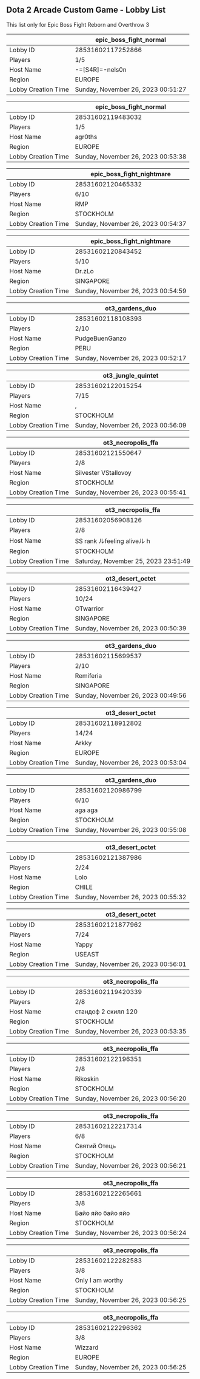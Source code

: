 ## Dota 2 Arcade Custom Game - Lobby List

This list only for Epic Boss Fight Reborn and Overthrow 3

|  | epic_boss_fight_normal |
| ------ | ------ |
| Lobby ID | 28531602117252866 |
| Players | 1/5 |
| Host Name | -=[S4R]=-nels0n |
| Region | EUROPE |
| Lobby Creation Time | Sunday, November 26, 2023 00:51:27 |


|  | epic_boss_fight_normal |
| ------ | ------ |
| Lobby ID | 28531602119483032 |
| Players | 1/5 |
| Host Name | agr0ths |
| Region | EUROPE |
| Lobby Creation Time | Sunday, November 26, 2023 00:53:38 |


|  | epic_boss_fight_nightmare |
| ------ | ------ |
| Lobby ID | 28531602120465332 |
| Players | 6/10 |
| Host Name | RMP |
| Region | STOCKHOLM |
| Lobby Creation Time | Sunday, November 26, 2023 00:54:37 |


|  | epic_boss_fight_nightmare |
| ------ | ------ |
| Lobby ID | 28531602120843452 |
| Players | 5/10 |
| Host Name | Dr.zLo |
| Region | SINGAPORE |
| Lobby Creation Time | Sunday, November 26, 2023 00:54:59 |


|  | ot3_gardens_duo |
| ------ | ------ |
| Lobby ID | 28531602118108393 |
| Players | 2/10 |
| Host Name | PudgeBuenGanzo |
| Region | PERU |
| Lobby Creation Time | Sunday, November 26, 2023 00:52:17 |


|  | ot3_jungle_quintet |
| ------ | ------ |
| Lobby ID | 28531602122015254 |
| Players | 7/15 |
| Host Name | , |
| Region | STOCKHOLM |
| Lobby Creation Time | Sunday, November 26, 2023 00:56:09 |


|  | ot3_necropolis_ffa |
| ------ | ------ |
| Lobby ID | 28531602121550647 |
| Players | 2/8 |
| Host Name | Silvester VStallovoy |
| Region | STOCKHOLM |
| Lobby Creation Time | Sunday, November 26, 2023 00:55:41 |


|  | ot3_necropolis_ffa |
| ------ | ------ |
| Lobby ID | 28531602056908126 |
| Players | 2/8 |
| Host Name | SS rank ルfeeling aliveル ︎h |
| Region | STOCKHOLM |
| Lobby Creation Time | Saturday, November 25, 2023 23:51:49 |


|  | ot3_desert_octet |
| ------ | ------ |
| Lobby ID | 28531602116439427 |
| Players | 10/24 |
| Host Name | OTwarrior |
| Region | SINGAPORE |
| Lobby Creation Time | Sunday, November 26, 2023 00:50:39 |


|  | ot3_gardens_duo |
| ------ | ------ |
| Lobby ID | 28531602115699537 |
| Players | 2/10 |
| Host Name | Remiferia |
| Region | SINGAPORE |
| Lobby Creation Time | Sunday, November 26, 2023 00:49:56 |


|  | ot3_desert_octet |
| ------ | ------ |
| Lobby ID | 28531602118912802 |
| Players | 14/24 |
| Host Name | Arkky |
| Region | EUROPE |
| Lobby Creation Time | Sunday, November 26, 2023 00:53:04 |


|  | ot3_gardens_duo |
| ------ | ------ |
| Lobby ID | 28531602120986799 |
| Players | 6/10 |
| Host Name | aga aga |
| Region | STOCKHOLM |
| Lobby Creation Time | Sunday, November 26, 2023 00:55:08 |


|  | ot3_desert_octet |
| ------ | ------ |
| Lobby ID | 28531602121387986 |
| Players | 2/24 |
| Host Name | Lolo |
| Region | CHILE |
| Lobby Creation Time | Sunday, November 26, 2023 00:55:32 |


|  | ot3_desert_octet |
| ------ | ------ |
| Lobby ID | 28531602121877962 |
| Players | 7/24 |
| Host Name | Yappy |
| Region | USEAST |
| Lobby Creation Time | Sunday, November 26, 2023 00:56:01 |


|  | ot3_necropolis_ffa |
| ------ | ------ |
| Lobby ID | 28531602119420339 |
| Players | 2/8 |
| Host Name | стандоф 2 скилл 120 |
| Region | STOCKHOLM |
| Lobby Creation Time | Sunday, November 26, 2023 00:53:35 |


|  | ot3_necropolis_ffa |
| ------ | ------ |
| Lobby ID | 28531602122196351 |
| Players | 2/8 |
| Host Name | Rikoskin |
| Region | STOCKHOLM |
| Lobby Creation Time | Sunday, November 26, 2023 00:56:20 |


|  | ot3_necropolis_ffa |
| ------ | ------ |
| Lobby ID | 28531602122217314 |
| Players | 6/8 |
| Host Name | Святий Отець |
| Region | STOCKHOLM |
| Lobby Creation Time | Sunday, November 26, 2023 00:56:21 |


|  | ot3_necropolis_ffa |
| ------ | ------ |
| Lobby ID | 28531602122265661 |
| Players | 3/8 |
| Host Name | Байо яйо байо яйо |
| Region | STOCKHOLM |
| Lobby Creation Time | Sunday, November 26, 2023 00:56:24 |


|  | ot3_necropolis_ffa |
| ------ | ------ |
| Lobby ID | 28531602122282583 |
| Players | 3/8 |
| Host Name | Only I am worthy |
| Region | STOCKHOLM |
| Lobby Creation Time | Sunday, November 26, 2023 00:56:25 |


|  | ot3_necropolis_ffa |
| ------ | ------ |
| Lobby ID | 28531602122296362 |
| Players | 3/8 |
| Host Name | Wizzard |
| Region | EUROPE |
| Lobby Creation Time | Sunday, November 26, 2023 00:56:25 |


